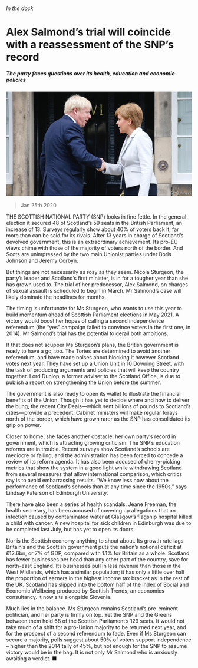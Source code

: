 ###### In the dock

# Alex Salmond’s trial will coincide with a reassessment of the SNP’s record 

##### The party faces questions over its health, education and economic policies 

![image](images/20200125_BRP004_0.jpg) 

> Jan 25th 2020 

THE SCOTTISH NATIONAL PARTY (SNP) looks in fine fettle. In the general election it secured 48 of Scotland’s 59 seats in the British Parliament, an increase of 13. Surveys regularly show about 40% of voters back it, far more than can be said for its rivals. After 13 years in charge of Scotland’s devolved government, this is an extraordinary achievement. Its pro-EU views chime with those of the majority of voters north of the border. And Scots are unimpressed by the two main Unionist parties under Boris Johnson and Jeremy Corbyn.

But things are not necessarily as rosy as they seem. Nicola Sturgeon, the party’s leader and Scotland’s first minister, is in for a tougher year than she has grown used to. The trial of her predecessor, Alex Salmond, on charges of sexual assault is scheduled to begin in March. Mr Salmond’s case will likely dominate the headlines for months.


The timing is unfortunate for Ms Sturgeon, who wants to use this year to build momentum ahead of Scottish Parliament elections in May 2021. A victory would boost her hopes of calling a second independence referendum (the “yes” campaign failed to convince voters in the first one, in 2014). Mr Salmond’s trial has the potential to derail both ambitions.

If that does not scupper Ms Sturgeon’s plans, the British government is ready to have a go, too. The Tories are determined to avoid another referendum, and have made noises about blocking it however Scotland votes next year. They have set up a Union Unit in 10 Downing Street, with the task of producing arguments and policies that will keep the country together. Lord Dunlop, a former adviser to the Scotland Office, is due to publish a report on strengthening the Union before the summer.

The government is also ready to open its wallet to illustrate the financial benefits of the Union. Though it has yet to decide where and how to deliver the bung, the recent City Deals—which sent billions of pounds to Scotland’s cities—provide a precedent. Cabinet ministers will make regular forays north of the border, which have grown rarer as the SNP has consolidated its grip on power.

Closer to home, she faces another obstacle: her own party’s record in government, which is attracting growing criticism. The SNP’s education reforms are in trouble. Recent surveys show Scotland’s schools are mediocre or failing, and the administration has been forced to concede a review of its reform agenda. It has also been accused of cherry-picking metrics that show the system in a good light while withdrawing Scotland from several measures that allow international comparison, which critics say is to avoid embarrassing results. “We know less now about the performance of Scotland’s schools than at any time since the 1950s,” says Lindsay Paterson of Edinburgh University.

There have also been a series of health scandals. Jeane Freeman, the health secretary, has been accused of covering up allegations that an infection caused by contaminated water at Glasgow’s flagship hospital killed a child with cancer. A new hospital for sick children in Edinburgh was due to be completed last July, but has yet to open its doors.

Nor is the Scottish economy anything to shout about. Its growth rate lags Britain’s and the Scottish government puts the nation’s notional deficit at £12.6bn, or 7% of GDP, compared with 1.1% for Britain as a whole. Scotland has fewer businesses per head than any other part of the country, save for north-east England. Its businesses pull in less revenue than those in the West Midlands, which has a similar population; it has only a little over half the proportion of earners in the highest income tax bracket as in the rest of the UK. Scotland has slipped into the bottom half of the Index of Social and Economic Wellbeing produced by Scottish Trends, an economics consultancy. It now sits alongside Slovenia.

Much lies in the balance. Ms Sturgeon remains Scotland’s pre-eminent politician, and her party is firmly on top. Yet the SNP and the Greens between them hold 68 of the Scottish Parliament’s 129 seats. It would not take much of a shift for a pro-Union majority to be returned next year, and for the prospect of a second referendum to fade. Even if Ms Sturgeon can secure a majority, polls suggest about 50% of voters support independence – higher than the 2014 tally of 45%, but not enough for the SNP to assume victory would be in the bag. It is not only Mr Salmond who is anxiously awaiting a verdict. ■

